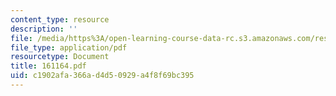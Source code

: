 ```yaml
---
content_type: resource
description: ''
file: /media/https%3A/open-learning-course-data-rc.s3.amazonaws.com/res-12-000-evolution-of-physical-oceanography-spring-2007/c1902afa366ad4d50929a4f8f69bc395_161164.pdf
file_type: application/pdf
resourcetype: Document
title: 161164.pdf
uid: c1902afa-366a-d4d5-0929-a4f8f69bc395
---
```

